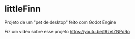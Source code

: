 ﻿# littleFinn

Projeto de um "pet de desktop" feito com Godot Engine

Fiz um vídeo sobre esse projeto
https://youtu.be/t9zeIZNPdRo

